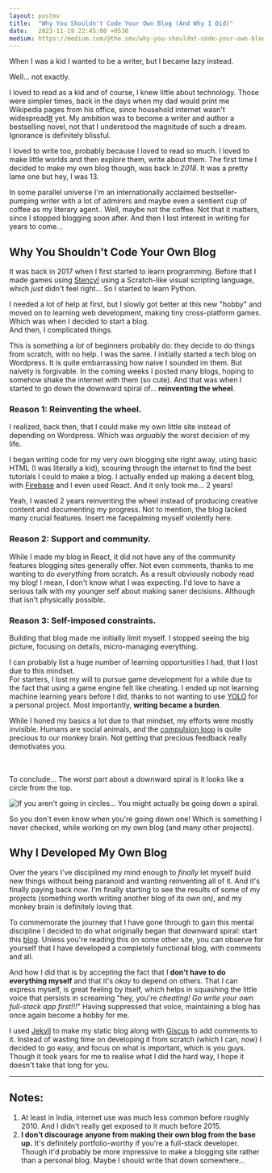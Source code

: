 ```yaml
---
layout: postmv
title:  "Why You Shouldn't Code Your Own Blog (And Why I Did)"
date:   2023-11-19 22:45:00 +0530
medium: https://medium.com/@the.smv/why-you-shouldnt-code-your-own-blog-and-why-i-did-55ffcd55cc43
---
```

When I was a kid I wanted to be a writer, but I became lazy instead.

Well... not exactly.

I loved to read as a kid and of course, I knew little about technology. Those were simpler times, back in the days when my dad would print me Wikipedia pages from his office, since household internet wasn't widespread[\#](#citation1) yet. My ambition was to become a writer and author a bestselling novel, not that I understood the magnitude of such a dream. Ignorance is definitely blissful.

I loved to write too, probably because I loved to read so much. I loved to make little worlds and then explore them, write about them. The first time I decided to make my own blog though, was back in *2018*. It was a pretty lame one but hey, I was 13.

In some parallel universe I'm an internationally acclaimed bestseller-pumping writer with a lot of admirers and maybe even a sentient cup of coffee as my literary agent.. Well, maybe not the coffee. Not that it matters, since I stopped blogging soon after. And then I lost interest in writing for years to come…

## Why You Shouldn't Code Your Own Blog
It was back in 2017 when I first started to learn programming. Before that I made games using [Stencyl](https://www.stencyl.com/) using a Scratch-like visual scripting language, which *just* didn't feel right... So I started to learn Python.

I needed a lot of help at first, but I slowly got better at this new "hobby" and moved on to learning web development, making tiny cross-platform games. Which was when I decided to start a blog.  
And then, I complicated things.

This is something a *lot* of beginners probably do: they decide to do things from scratch, with no help. I was the same. I initially started a tech blog on Wordpress. It is quite embarrassing how naive I sounded im them. But naivety is forgivable. In the coming weeks I posted many blogs, hoping to somehow shake the internet with them (so cute). And that was when I started to go down the downward spiral of... **reinventing the wheel**.

### Reason 1: Reinventing the wheel.
I realized, back then, that I could make my own little site instead of depending on Wordpress. Which was *arguably* the worst decision of my life.

I began writing code for my very own blogging site right away, using basic HTML (I was literally a kid), scouring through the internet to find the best tutorials I could to make a blog. I actually ended up making a decent blog, with [Firebase](https://firebase.google.com/) and I even used React. And it only took me... 2 years!

Yeah, I wasted 2 years reinventing the wheel instead of producing creative content and documenting my progress. Not to mention, the blog lacked many crucial features. Insert me facepalming myself violently here.

### Reason 2: Support and community.
While I made my blog in React, it did not have any of the community features blogging sites generally offer. Not even comments, thanks to me wanting to do *everything* from scratch. As a result obviously nobody read my blog! I mean, I don't know what I was expecting. I'd love to have a serious talk with my younger self about making saner decisions. Although that isn't physically possible.

### Reason 3: Self-imposed constraints.
Building that blog made me initially limit myself. I stopped seeing the big picture, focusing on details, micro-managing everything.

I can probably list a huge number of learning opportunities I had, that I lost due to this mindset.  
For starters, I lost my will to pursue game development for a while due to the fact that using a game engine felt like cheating. I ended up not learning machine learning years before I did, thanks to not wanting to use [YOLO](https://github.com/ultralytics/yolov5) for a personal project. Most importantly, **writing became a burden**.

While I honed my basics a lot due to that mindset, my efforts were mostly invisible. Humans are social animals, and the [compulsion loop](https://en.wikipedia.org/wiki/Compulsion_loop) is quite precious to our monkey brain. Not getting that precious feedback really demotivates you.

<br />
<br />
To conclude... The worst part about a downward spiral is it looks like a circle from the top.

![If you aren't going in circles... You might actually be going down a spiral.](/blog/assets/images/downward-spiral.jpg)

So you don't even know when you're going down one! Which is something I never checked, while working on my own blog (and many other projects).

## Why I Developed My Own Blog
Over the years I've disciplined my mind enough to *finally* let myself build new things without being paranoid and wanting reinventing all of it. And it's finally paying back now. I'm finally starting to see the results of some of my projects (something worth writing another blog of its own on), and my monkey brain is definitely loving that.

To commemorate the journey that I have gone through to gain this mental discipline I decided to do what originally began that downward spiral: start this [blog](https://s-mv.github.io/blog). Unless you're reading this on some other site, you can observe for yourself that I have developed a completely functional blog, with comments and all.

And how I did that is by accepting the fact that I **don't have to do everything myself** and that it's *okay* to depend on others. That I can express myself, is great feeling by itself, which helps in squashing the little voice that persists in screaming "hey, you're *cheating! Go write your own full-stack app first!!!*" Having suppressed that voice, maintaining a blog has once again become a hobby for me.

I used [Jekyll](https://jekyllrb.com/) to make my static blog along with [Giscus](https://giscus.app/) to add comments to it. Instead of wasting time on developing it from scratch (which I can, now) I decided to go easy, and focus on what is important, which is you guys. Though it took years for me to realise what I did the hard way, I hope it doesn't take that long for you.


***

## Notes:
1. <span id="citation1">At least in India, internet use was much less common before roughly 2010. And I didn't really get exposed to it much before 2015.</span>
2. **I don't discourage anyone from making their own blog from the base up.** It's definitely portfolio-worthy if you're a full-stack developer. Though it'd probably be more impressive to make a blogging site rather than a personal blog. Maybe I should write that down somewhere...
